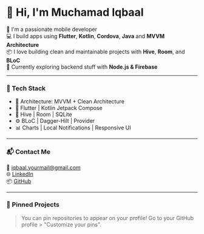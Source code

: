# 👋 Hi, I'm Muchamad Iqbaal

🎯 I'm a passionate mobile developer  
💻 I build apps using **Flutter**, **Kotlin**, **Cordova**, **Java** and **MVVM Architecture**  
📦 I love building clean and maintainable projects with **Hive**, **Room**, and **BLoC**  
🌱 Currently exploring backend stuff with **Node.js & Firebase**

---

### 🚀 Tech Stack

- 🧠 Architecture: MVVM + Clean Architecture
- 📱 Flutter | Kotlin Jetpack Compose
- 💾 Hive | Room | SQLite
- ⚙️ BLoC | Dagger-Hilt | Provider
- 📊 Charts | Local Notifications | Responsive UI

---

### 📬 Contact Me

📧 iqbaal.yourmail@gmail.com  
🌐 [LinkedIn](https://linkedin.com/in/yourname)  
📦 [GitHub](https://github.com/MuchamadIqbaal)

---

### 📌 Pinned Projects

> You can pin repositories to appear on your profile! Go to your GitHub profile > "Customize your pins".

